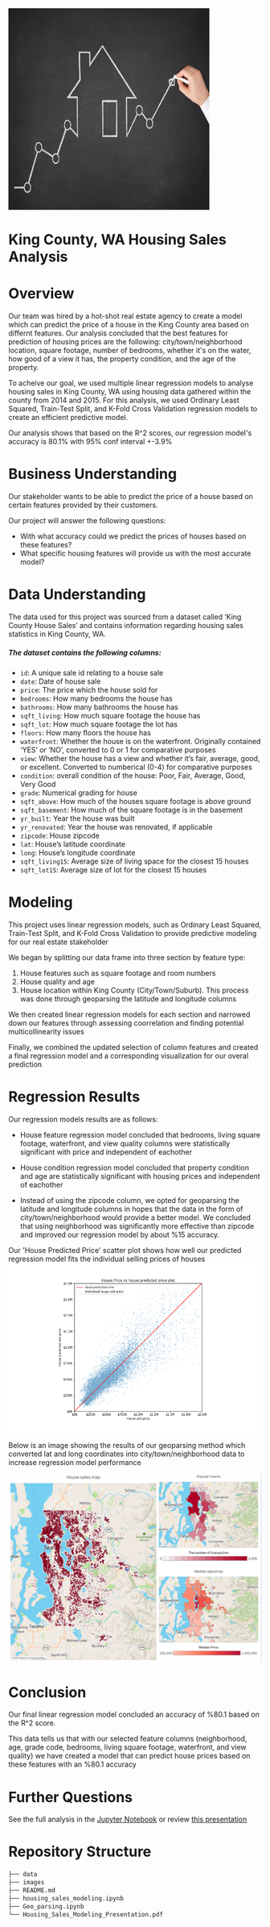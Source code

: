 <img src="images/housing_market.jpg_fit=scale" width=400 height=400 />

# King County, WA Housing Sales Analysis


# Overview
Our team was hired by a hot-shot real estate agency to create a model which can predict the price of a house in the King County area based on differnt features. Our analysis concluded that the best features for prediction of housing prices are the following: city/town/neighborhood location, square footage, number of bedrooms, whether it's on the water, how good of a view it has, the property condition, and the age of the property. 

To acheive our goal, we used multiple linear regression models to analyse housing sales in King County, WA using housing data gathered within the county from 2014 and 2015. For this analysis, we used Ordinary Least Squared, Train-Test Split, and K-Fold Cross Validation regression models to create an efficient predictive model. 

Our analysis shows that based on the R^2 scores, our regression model's accuracy is 80.1% with 95% conf interval +-3.9% 


# Business Understanding
Our stakeholder wants to be able to predict the price of a house based on certain features provided by their customers. 

Our project will answer the following questions:
* With what accuracy could we predict the prices of houses based on these features?
* What specific housing features will provide us with the most accurate model? 


# Data Understanding
The data used for this project was sourced from a dataset called ‘King County House Sales’ and contains information regarding housing sales statistics in King County, WA.

##### The dataset contains the following columns:

* ```id```: A unique sale id relating to a house sale
* ```date```: Date of house sale
* ```price```: The price which the house sold for
* ```bedrooms```: How many bedrooms the house has
* ```bathrooms```: How many bathrooms the house has
* ```sqft_living```: How much square footage the house has
* ```sqft_lot```: How much square footage the lot has
* ```floors```: How many floors the house has
* ```waterfront```: Whether the house is on the waterfront. Originally contained ‘YES’ or ‘NO’, converted to 0 or 1 for comparative purposes
* ```view```: Whether the house has a view and whether it’s fair, average, good, or excellent. Converted to numberical (0-4) for comparative purposes
* ```condition```: overall condition of the house: Poor, Fair, Average, Good, Very Good
* ```grade```: Numerical grading for house
* ```sqft_above```: How much of the houses square footage is above ground
* ```sqft_basement```: How much of the square footage is in the basement
* ```yr_built```: Year the house was built
* ```yr_renovated```: Year the house was renovated, if applicable
* ```zipcode```: House zipcode
* ```lat```: House’s latitude coordinate
* ```long```: House’s longitude coordinate
* ```sqft_living15```: Average size of living space for the closest 15 houses
* ```sqft_lot15```: Average size of lot for the closest 15 houses


# Modeling
This project uses linear regression models, such as Ordinary Least Squared, Train-Test Split, and K-Fold Cross Validation to provide predictive modeling for our real estate stakeholder

We began by splitting our data frame into three section by feature type: 
1) House features such as square footage and room numbers
2) House quality and age
3) House location within King County (City/Town/Suburb). This process was done through geoparsing the latitude and longitude columns

We then created linear regression models for each section and narrowed down our features through assessing coorrelation and finding potential multicollinearity issues

Finally, we combined the updated selection of column features and created a final regression model and a corresponding visualization for our overal prediction


# Regression Results
Our regression models results are as follows:

* House feature regression model concluded that bedrooms, living square footage, waterfront, and view quality columns were statistically significant with price and independent of eachother

* House condition regression model concluded that property condition and age are statistically significant with housing prices and independent of eachother

* Instead of using the zipcode column, we opted for geoparsing the latitude and longitude columns in hopes that the data in the form of city/town/neighborhood would provide a better model. We concluded that using neighborhood was significantly more effective than zipcode and improved our regression model by about %15 accuracy.

Our 'House Predicted Price' scatter plot shows how well our predicted regression model fits the individual selling prices of houses
<img src="images/PricevsPredict_scatter.png"/>

Below is an image showing the results of our geoparsing method which converted lat and long coordinates into city/town/neighborhood data to increase regression model performance

<img src="images/house_sales_map.png"/>


# Conclusion
Our final linear regression model concluded an accuracy of %80.1 based on the R^2 score. 

This data tells us that with our selected feature columns (neighborhood, age, grade code, bedrooms, living square footage, waterfront, and view quality) we have created a model that can predict house prices based on these features with an %80.1 accuracy


# Further Questions
See the full analysis in the [Jupyter Notebook](https://github.com/hannah-schurman/dsc-phase2-project/blob/main/housing_sales_modeling.ipynb) or review [this presentation]()


# Repository Structure
```
├── data
├── images
├── README.md
├── housing_sales_modeling.ipynb
├── Geo_parsing.ipynb
└── Housing_Sales_Modeling_Presentation.pdf
```


